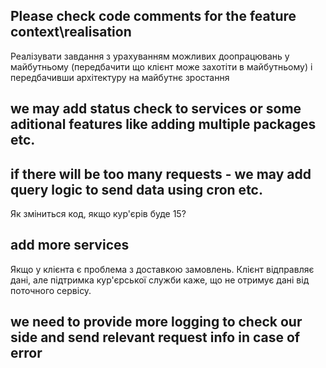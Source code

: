 
## Please check code comments for the feature context\realisation



Реалізувати завдання з урахуванням можливих доопрацювань у майбутньому (передбачити що клієнт може захотіти в майбутньому) і передбачивши архітектуру на майбутнє зростання
## we may add status check to services or some aditional features like adding multiple packages etc.
## if there will be too many requests - we may add query logic to send data using cron etc.

Як зміниться код, якщо кур'єрів буде 15?
## add more services
Якщо у клієнта є проблема з доставкою замовлень. Клієнт відправляє дані, але підтримка кур'єрської служби каже, що не отримує дані від поточного сервісу.
## we need to provide  more logging to check our side and send relevant request info in case of error







